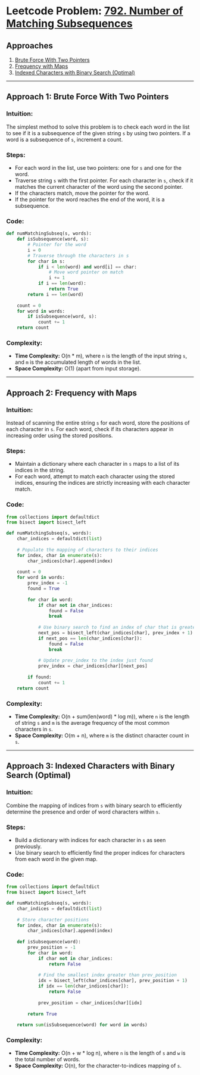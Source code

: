 # Leetcode Problem: [792. Number of Matching Subsequences](https://leetcode.com/problems/number-of-matching-subsequences/)

## Approaches
1. [Brute Force With Two Pointers](#approach-1-brute-force-with-two-pointers)
2. [Frequency with Maps](#approach-2-frequency-with-maps)
3. [Indexed Characters with Binary Search (Optimal)](#approach-3-indexed-characters-with-binary-search-optimal)

---

## Approach 1: Brute Force With Two Pointers

### Intuition:
The simplest method to solve this problem is to check each word in the list to see if it is a subsequence of the given string `s` by using two pointers. If a word is a subsequence of `s`, increment a count.

### Steps:
- For each word in the list, use two pointers: one for `s` and one for the word.
- Traverse string `s` with the first pointer. For each character in `s`, check if it matches the current character of the word using the second pointer.
- If the characters match, move the pointer for the word.
- If the pointer for the word reaches the end of the word, it is a subsequence.
 
### Code:
```python
def numMatchingSubseq(s, words):
    def isSubsequence(word, s):
        # Pointer for the word
        i = 0
        # Traverse through the characters in s
        for char in s:
            if i < len(word) and word[i] == char:
                # Move word pointer on match
                i += 1
            if i == len(word):
                return True
        return i == len(word)
    
    count = 0
    for word in words:
        if isSubsequence(word, s):
            count += 1
    return count
```

### Complexity:
- **Time Complexity:** O(n * m), where `n` is the length of the input string `s`, and `m` is the accumulated length of words in the list.
- **Space Complexity:** O(1) (apart from input storage).

---

## Approach 2: Frequency with Maps

### Intuition:
Instead of scanning the entire string `s` for each word, store the positions of each character in `s`. For each word, check if its characters appear in increasing order using the stored positions.

### Steps:
- Maintain a dictionary where each character in `s` maps to a list of its indices in the string.
- For each word, attempt to match each character using the stored indices, ensuring the indices are strictly increasing with each character match.

### Code:
```python
from collections import defaultdict
from bisect import bisect_left

def numMatchingSubseq(s, words):
    char_indices = defaultdict(list)
    
    # Populate the mapping of characters to their indices
    for index, char in enumerate(s):
        char_indices[char].append(index)
    
    count = 0
    for word in words:
        prev_index = -1
        found = True
        
        for char in word:
            if char not in char_indices:
                found = False
                break
            
            # Use binary search to find an index of char that is greater than prev_index
            next_pos = bisect_left(char_indices[char], prev_index + 1)
            if next_pos == len(char_indices[char]):
                found = False
                break
            
            # Update prev_index to the index just found
            prev_index = char_indices[char][next_pos]
        
        if found:
            count += 1
    return count
```

### Complexity:
- **Time Complexity:** O(n + sum(len(word) * log m)), where `n` is the length of string `s` and `m` is the average frequency of the most common characters in `s`.
- **Space Complexity:** O(m + n), where `m` is the distinct character count in `s`.

---

## Approach 3: Indexed Characters with Binary Search (Optimal)

### Intuition:
Combine the mapping of indices from `s` with binary search to efficiently determine the presence and order of word characters within `s`.

### Steps:
- Build a dictionary with indices for each character in `s` as seen previously.
- Use binary search to efficiently find the proper indices for characters from each word in the given map.

### Code:
```python
from collections import defaultdict
from bisect import bisect_left

def numMatchingSubseq(s, words):
    char_indices = defaultdict(list)
    
    # Store character positions
    for index, char in enumerate(s):
        char_indices[char].append(index)
    
    def isSubsequence(word):
        prev_position = -1
        for char in word:
            if char not in char_indices:
                return False
            
            # Find the smallest index greater than prev_position
            idx = bisect_left(char_indices[char], prev_position + 1)
            if idx == len(char_indices[char]):
                return False
            
            prev_position = char_indices[char][idx]
        
        return True
    
    return sum(isSubsequence(word) for word in words)
```

### Complexity:
- **Time Complexity:** O(n + w * log n), where `n` is the length of `s` and `w` is the total number of words.
- **Space Complexity:** O(n), for the character-to-indices mapping of `s`.

